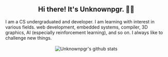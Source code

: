 <h2 align="center">Hi there! It's <strong>Unknownpgr</strong>. 👨‍💻</h2>
<div>
I am a CS undergraduated and developer. I am learning with interest in various fields. web development, embedded systems, compiler, 3D graphics, AI (especially reinforcement learning), and so on. I always like to challenge new things.
</div>
<br>
<div align="center">
<img src="https://github-readme-stats.vercel.app/api?username=unknownpgr&show_icons=true&theme=light&line_height=27" alt="Unknownpgr's github stats"/>
</div>

